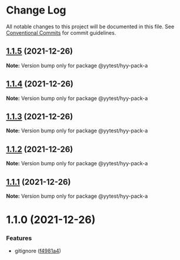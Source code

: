 # Change Log

All notable changes to this project will be documented in this file.
See [Conventional Commits](https://conventionalcommits.org) for commit guidelines.

## [1.1.5](https://github.com/hyy1115/lerna-test/compare/@yytest/hyy-pack-a@1.1.4...@yytest/hyy-pack-a@1.1.5) (2021-12-26)

**Note:** Version bump only for package @yytest/hyy-pack-a





## [1.1.4](https://github.com/hyy1115/lerna-test/compare/@yytest/hyy-pack-a@1.1.3...@yytest/hyy-pack-a@1.1.4) (2021-12-26)

**Note:** Version bump only for package @yytest/hyy-pack-a





## [1.1.3](https://github.com/hyy1115/lerna-test/compare/@yytest/hyy-pack-a@1.1.2...@yytest/hyy-pack-a@1.1.3) (2021-12-26)

**Note:** Version bump only for package @yytest/hyy-pack-a





## [1.1.2](https://github.com/hyy1115/lerna-test/compare/@yytest/hyy-pack-a@1.1.1...@yytest/hyy-pack-a@1.1.2) (2021-12-26)

**Note:** Version bump only for package @yytest/hyy-pack-a





## [1.1.1](https://github.com/hyy1115/lerna-test/compare/@yytest/hyy-pack-a@1.1.0...@yytest/hyy-pack-a@1.1.1) (2021-12-26)

**Note:** Version bump only for package @yytest/hyy-pack-a





# 1.1.0 (2021-12-26)


### Features

* gitignore ([f4981a4](https://github.com/hyy1115/lerna-test/commit/f4981a46bb640fbd6f3e6dd7d6b2d93adc59a33c))
